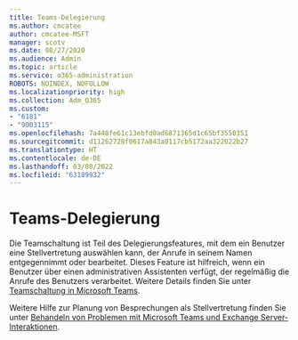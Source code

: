 ```yaml
---
title: Teams-Delegierung
ms.author: cmcatee
author: cmcatee-MSFT
manager: scotv
ms.date: 08/27/2020
ms.audience: Admin
ms.topic: article
ms.service: o365-administration
ROBOTS: NOINDEX, NOFOLLOW
ms.localizationpriority: high
ms.collection: Adm_O365
ms.custom:
- "6181"
- "9003115"
ms.openlocfilehash: 7a448fe61c13ebfd0ad6871365d1c65bf3550351
ms.sourcegitcommit: d11262728f0617a843a0117cb5172aa322022b27
ms.translationtype: HT
ms.contentlocale: de-DE
ms.lasthandoff: 03/08/2022
ms.locfileid: "63189932"
---
```

# <a name="teams-delegation"></a>Teams-Delegierung

Die Teamschaltung ist Teil des Delegierungsfeatures, mit dem ein Benutzer eine Stellvertretung auswählen kann, der Anrufe in seinem Namen entgegennimmt oder bearbeitet. Dieses Feature ist hilfreich, wenn ein Benutzer über einen administrativen Assistenten verfügt, der regelmäßig die Anrufe des Benutzers verarbeitet. Weitere Details finden Sie unter [Teamschaltung in Microsoft Teams](https://docs.microsoft.com/microsoftteams/shared-line-appearance). 

Weitere Hilfe zur Planung von Besprechungen als Stellvertretung finden Sie unter [Behandeln von Problemen mit Microsoft Teams und Exchange Server-Interaktionen](https://docs.microsoft.com/microsoftteams/troubleshoot/known-issues/teams-exchange-interaction-issue).